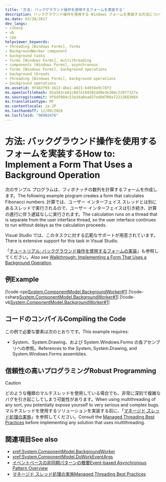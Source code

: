 ```yaml
---
title: '方法: バックグラウンド操作を使用するフォームを実装する'
description: バックグラウンド操作を使用する Windows フォームを実装する方法について説明します。これにより、別の操作が進行している間に1つの操作を継続して実行できます。
ms.date: 03/30/2017
dev_langs:
- csharp
- vb
- cpp
helpviewer_keywords:
- threading [Windows Forms], forms
- BackgroundWorker component
- background tasks
- forms [Windows Forms], multithreading
- components [Windows Forms], asynchronous
- forms [Windows Forms], background operations
- background threads
- threading [Windows Forms], background operations
- background operations
ms.assetid: 9f483f93-1613-4be1-a021-b4934e9c78f3
ms.openlocfilehash: 85a583ce81c8d7e169302dd9e3e304c22977327a
ms.sourcegitcommit: 9f6df084c53a3da0ea657ed0d708a72213683084
ms.translationtype: MT
ms.contentlocale: ja-JP
ms.lasthandoff: 12/09/2020
ms.locfileid: "96982476"
---
```

# <a name="how-to-implement-a-form-that-uses-a-background-operation"></a><span data-ttu-id="78422-103">方法: バックグラウンド操作を使用するフォームを実装する</span><span class="sxs-lookup"><span data-stu-id="78422-103">How to: Implement a Form That Uses a Background Operation</span></span>

<span data-ttu-id="78422-104">次のサンプル プログラムは、フィボナッチの数列を計算するフォームを作成します。</span><span class="sxs-lookup"><span data-stu-id="78422-104">The following example program creates a form that calculates Fibonacci numbers.</span></span> <span data-ttu-id="78422-105">計算では、ユーザー インターフェイス スレッドとは別にあるスレッドで実行されるので、ユーザー インターフェイスは引き続き、計算の進行に伴う遅延なしに実行されます。</span><span class="sxs-lookup"><span data-stu-id="78422-105">The calculation runs on a thread that is separate from the user interface thread, so the user interface continues to run without delays as the calculation proceeds.</span></span>  
  
 <span data-ttu-id="78422-106">Visual Studio では、このタスクに対する広範なサポートが用意されています。</span><span class="sxs-lookup"><span data-stu-id="78422-106">There is extensive support for this task in Visual Studio.</span></span>  
  
 <span data-ttu-id="78422-107">「[チュートリアル: バックグラウンド操作を使用するフォームの実装](walkthrough-implementing-a-form-that-uses-a-background-operation.md)」も参照してください。</span><span class="sxs-lookup"><span data-stu-id="78422-107">Also see [Walkthrough: Implementing a Form That Uses a Background Operation](walkthrough-implementing-a-form-that-uses-a-background-operation.md).</span></span>  
  
## <a name="example"></a><span data-ttu-id="78422-108">例</span><span class="sxs-lookup"><span data-stu-id="78422-108">Example</span></span>  

 [!code-cpp[System.ComponentModel.BackgroundWorker#1](~/samples/snippets/cpp/VS_Snippets_Winforms/System.ComponentModel.BackgroundWorker/CPP/fibonacciform.cpp#1)]
 [!code-csharp[System.ComponentModel.BackgroundWorker#1](~/samples/snippets/csharp/VS_Snippets_Winforms/System.ComponentModel.BackgroundWorker/CS/fibonacciform.cs#1)]
 [!code-vb[System.ComponentModel.BackgroundWorker#1](~/samples/snippets/visualbasic/VS_Snippets_Winforms/System.ComponentModel.BackgroundWorker/VB/fibonacciform.vb#1)]  
  
## <a name="compiling-the-code"></a><span data-ttu-id="78422-109">コードのコンパイル</span><span class="sxs-lookup"><span data-stu-id="78422-109">Compiling the Code</span></span>  

 <span data-ttu-id="78422-110">この例で必要な要素は次のとおりです。</span><span class="sxs-lookup"><span data-stu-id="78422-110">This example requires:</span></span>  
  
- <span data-ttu-id="78422-111">System、System.Drawing、および System.Windows.Forms の各アセンブリへの参照。</span><span class="sxs-lookup"><span data-stu-id="78422-111">References to the System, System.Drawing, and System.Windows.Forms assemblies.</span></span>  
  
## <a name="robust-programming"></a><span data-ttu-id="78422-112">信頼性の高いプログラミング</span><span class="sxs-lookup"><span data-stu-id="78422-112">Robust Programming</span></span>  
  
> [!CAUTION]
> <span data-ttu-id="78422-113">どのような種類のマルチスレッドを使用している場合でも、非常に深刻で複雑なバグを引き起こしてしまう可能性があります。</span><span class="sxs-lookup"><span data-stu-id="78422-113">When using multithreading of any sort, you potentially expose yourself to very serious and complex bugs.</span></span> <span data-ttu-id="78422-114">マルチスレッドを使用するソリューションを実装する前に、「[マネージド スレッド処理の実施](/dotnet/standard/threading/managed-threading-best-practices)」を参照してください。</span><span class="sxs-lookup"><span data-stu-id="78422-114">Consult the [Managed Threading Best Practices](/dotnet/standard/threading/managed-threading-best-practices) before implementing any solution that uses multithreading.</span></span>  
  
## <a name="see-also"></a><span data-ttu-id="78422-115">関連項目</span><span class="sxs-lookup"><span data-stu-id="78422-115">See also</span></span>

- <xref:System.ComponentModel.BackgroundWorker>
- <xref:System.ComponentModel.DoWorkEventArgs>
- [<span data-ttu-id="78422-116">イベントベースの非同期パターンの概要</span><span class="sxs-lookup"><span data-stu-id="78422-116">Event-based Asynchronous Pattern Overview</span></span>](/dotnet/standard/asynchronous-programming-patterns/event-based-asynchronous-pattern-overview)
- [<span data-ttu-id="78422-117">マネージド スレッド処理の実施</span><span class="sxs-lookup"><span data-stu-id="78422-117">Managed Threading Best Practices</span></span>](/dotnet/standard/threading/managed-threading-best-practices)
